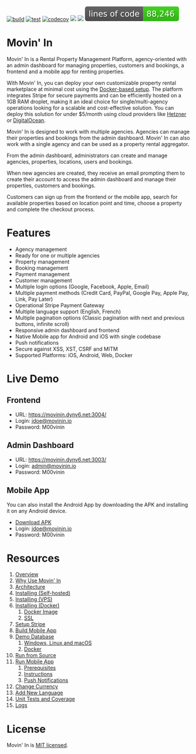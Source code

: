 [![build](https://github.com/aelassas/movinin/actions/workflows/build.yml/badge.svg)](https://github.com/aelassas/movinin/actions/workflows/build.yml) [![test](https://github.com/aelassas/movinin/actions/workflows/test.yml/badge.svg)](https://github.com/aelassas/movinin/actions/workflows/test.yml) [![codecov](https://img.shields.io/codecov/c/github/aelassas/movinin?logo=codecov)](https://codecov.io/gh/aelassas/movinin) [![](https://img.shields.io/badge/docs-wiki-brightgreen)](https://github.com/aelassas/movinin/wiki)
[![](https://img.shields.io/badge/live-demo-brightgreen)](https://movinin.dynv6.net:3004/)
[![](https://raw.githubusercontent.com/aelassas/movinin/refs/heads/loc/badge.svg)](https://github.com/aelassas/movinin/actions/workflows/loc.yml)

<!--
[![tested with jest](https://img.shields.io/badge/tested_with-jest-brightgreen?logo=jest)](https://github.com/jestjs/jest)
[![](https://img.shields.io/badge/docs-wiki-brightgreen)](https://github.com/aelassas/movinin/wiki)
[![](https://img.shields.io/badge/live-demo-brightgreen)](https://movinin.dynv6.net:3004/)
[![](https://raw.githubusercontent.com/aelassas/movinin/refs/heads/loc/badge.svg)](https://github.com/aelassas/movinin/actions/workflows/loc.yml)
[![PRs welcome](https://img.shields.io/badge/PRs-welcome-brightgreen.svg)](https://github.com/aelassas/movinin/pulls)
[![codecov](https://codecov.io/gh/aelassas/movinin/graph/badge.svg?token=TXD8SM1QHB)](https://codecov.io/gh/aelassas/movinin)
-->

# Movin' In

Movin' In is a Rental Property Management Platform, agency-oriented with an admin dashboard for managing properties, customers and bookings, a frontend and a mobile app for renting properties.

With Movin' In, you can deploy your own customizable property rental marketplace at minimal cost using the [Docker-based setup](https://github.com/aelassas/movinin/wiki/Installing-(Docker)). The platform integrates Stripe for secure payments and can be efficiently hosted on a 1GB RAM droplet, making it an ideal choice for single/multi-agency operations looking for a scalable and cost-effective solution. You can deploy this solution for under $5/month using cloud providers like [Hetzner](https://www.hetzner.com/cloud/) or [DigitalOcean](https://www.digitalocean.com/pricing/droplets).

Movin' In is designed to work with multiple agencies. Agencies can manage their properties and bookings from the admin dashboard. Movin' In can also work with a single agency and can be used as a property rental aggregator.

From the admin dashboard, administrators can create and manage agencies, properties, locations, users and bookings.

When new agencies are created, they receive an email prompting them to create their account to access the admin dashboard and manage their properties, customers and bookings.

Customers can sign up from the frontend or the mobile app, search for available properties based on location point and time, choose a property and complete the checkout process.

# Features

* Agency management
* Ready for one or multiple agencies
* Property management
* Booking management
* Payment management
* Customer management
* Multiple login options (Google, Facebook, Apple, Email)
* Multiple payment methods (Credit Card, PayPal, Google Pay, Apple Pay, Link, Pay Later)
* Operational Stripe Payment Gateway
* Multiple language support (English, French)
* Multiple pagination options (Classic pagination with next and previous buttons, infinite scroll)
* Responsive admin dashboard and frontend
* Native Mobile app for Android and iOS with single codebase
* Push notifications
* Secure against XSS, XST, CSRF and MITM
* Supported Platforms: iOS, Android, Web, Docker

# Live Demo

## Frontend
* URL: https://movinin.dynv6.net:3004/
* Login: jdoe@movinin.io
* Password: M00vinin

## Admin Dashboard
* URL: https://movinin.dynv6.net:3003/
* Login: admin@movinin.io
* Password: M00vinin

## Mobile App
<!--
You can install the Android app on any Android device.

## Scan this code with a device

Open the Camera app and point it at this code. Then tap the notification that appears.

![QR](https://movin-in.github.io/content/qr-code-3.7.png)

## How to install the Mobile App on Android

* On devices running Android 8.0 (API level 26) and higher, you must navigate to the Install unknown apps system settings screen to enable app installations from a particular location (i.e. the web browser you are downloading the app from).

* On devices running Android 7.1.1 (API level 25) and lower, you should enable the Unknown sources system setting, found in Settings > Security on your device.

## Alternative Way
-->
You can also install the Android App by downloading the APK and installing it on any Android device.

* [Download APK](https://github.com/aelassas/movinin/releases/download/v3.7/movinin-3.7.apk)
* Login: jdoe@movinin.io
* Password: M00vinin

# Resources

1. [Overview](https://github.com/aelassas/movinin/wiki/Overview)
2. [Why Use Movin' In](https://github.com/aelassas/movinin/wiki/Why-Use-Movin'-In)
2. [Architecture](https://github.com/aelassas/movinin/wiki/Architecture)
3. [Installing (Self-hosted)](https://github.com/aelassas/movinin/wiki/Installing-(Self%E2%80%90hosted))
4. [Installing (VPS)](https://github.com/aelassas/movinin/wiki/Installing-(VPS))
5. [Installing (Docker)](https://github.com/aelassas/movinin/wiki/Installing-(Docker))
   1. [Docker Image](https://github.com/aelassas/movinin/wiki/Installing-(Docker)#docker-image)
   2. [SSL](https://github.com/aelassas/movinin/wiki/Installing-(Docker)#ssl)
6. [Setup Stripe](https://github.com/aelassas/movinin/wiki/Setup-Stripe)
7. [Build Mobile App](https://github.com/aelassas/movinin/wiki/Build-Mobile-App)
8. [Demo Database](https://github.com/aelassas/movinin/wiki/Demo-Database)
   1. [Windows, Linux and macOS](https://github.com/aelassas/movinin/wiki/Demo-Database#windows-linux-and-macos)
   2. [Docker](https://github.com/aelassas/movinin/wiki/Demo-Database#docker)
9. [Run from Source](https://github.com/aelassas/movinin/wiki/Run-from-Source)
10. [Run Mobile App](https://github.com/aelassas/movinin/wiki/Run-Mobile-App)
    1. [Prerequisites](https://github.com/aelassas/movinin/wiki/Run-Mobile-App#prerequisites)
    2. [Instructions](https://github.com/aelassas/movinin/wiki/Run-Mobile-App#instructions)
    3. [Push Notifications](https://github.com/aelassas/movinin/wiki/Run-Mobile-App#push-notifications)
11. [Change Currency](https://github.com/aelassas/movinin/wiki/Change-Currency)
12. [Add New Language](https://github.com/aelassas/movinin/wiki/Add-New-Language)
13. [Unit Tests and Coverage](https://github.com/aelassas/movinin/wiki/Unit-Tests-and-Coverage)
14. [Logs](https://github.com/aelassas/movinin/wiki/Logs)

# License

Movin' In is [MIT licensed](https://github.com/aelassas/movinin/blob/main/LICENSE).
